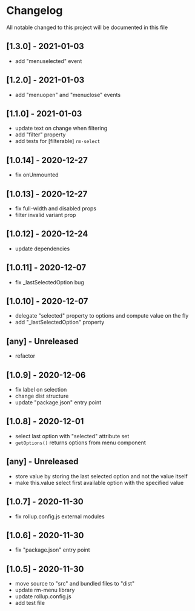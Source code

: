 # Changelog
All notable changed to this project will be documented in this file

## [1.3.0] - 2021-01-03
- add "menuselected" event

## [1.2.0] - 2021-01-03
- add "menuopen" and "menuclose" events

## [1.1.0] - 2021-01-03
- update text on change when filtering
- add "filter" property
- add tests for \[filterable] `rm-select`

## [1.0.14] - 2020-12-27
- fix onUnmounted

## [1.0.13] - 2020-12-27
- fix full-width and disabled props
- filter invalid variant prop

## [1.0.12] - 2020-12-24
- update dependencies

## [1.0.11] - 2020-12-07
- fix _lastSelectedOption bug

## [1.0.10] - 2020-12-07
- delegate "selected" property to options and compute value on the fly
- add "_lastSelectedOption" property

## [any] - Unreleased
- refactor

## [1.0.9] - 2020-12-06
- fix label on selection
- change dist structure
- update "package.json" entry point

## [1.0.8] - 2020-12-01
- select last option with "selected" attribute set
- `getOptions()` returns options from menu component

## [any] - Unreleased
- store value by storing the last selected option and not the value itself
- make this.value select first available option with the specified value

## [1.0.7] - 2020-11-30
- fix rollup.config.js external modules

## [1.0.6] - 2020-11-30
- fix "package.json" entry point

## [1.0.5] - 2020-11-30
- move source to "src" and bundled files to "dist"
- update rm-menu library
- update rollup.config.js
- add test file
